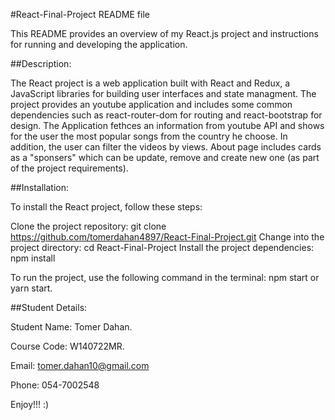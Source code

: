 #React-Final-Project README file


This README provides an overview of my React.js project and instructions for running and developing the application.




##Description:

The React project is a web application built with React and Redux, a JavaScript libraries for building user interfaces and state managment. The project provides an youtube application and includes some common dependencies such as react-router-dom for routing and react-bootstrap for design.
The Application fethces an information from youtube API and shows for the user the most popular songs from the country he choose. In addition, the user can filter the videos by views.
About page includes cards as a "sponsers" which can be update, remove and create new one (as part of the project requirements).

##Installation:

To install the React project, follow these steps:

Clone the project repository: git clone https://github.com/tomerdahan4897/React-Final-Project.git
Change into the project directory: cd React-Final-Project
Install the project dependencies: npm install


To run the project, use the following command in the terminal:
npm start or yarn start.

##Student Details:

Student Name: Tomer Dahan.

Course Code: W140722MR.

Email: tomer.dahan10@gmail.com

Phone: 054-7002548



Enjoy!!! :)


